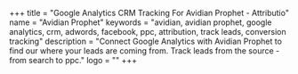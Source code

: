 +++
title = "Google Analytics CRM Tracking For Avidian Prophet - Attributio"
name = "Avidian Prophet"
keywords = "avidian, avidian prophet, google analytics, crm, adwords, facebook, ppc, attribution, track leads, conversion tracking"
description = "Connect Google Analytics with Avidian Prophet to find our where your leads are coming from. Track leads from the source - from search to ppc."
logo = ""
+++
